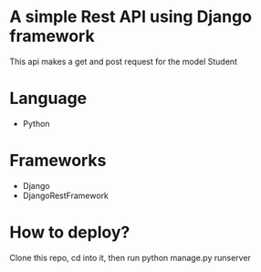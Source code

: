 # A simple Rest API using Django framework
This api makes a get and post request for the model Student

# Language

* Python

# Frameworks

* Django
* DjangoRestFramework

# How to deploy?

Clone this repo, cd into it, then run python manage.py runserver

